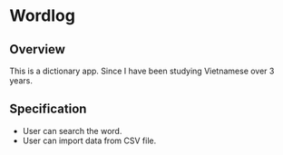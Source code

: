 # Wordlog
## Overview
This is a dictionary app.
Since I have been studying Vietnamese over 3 years.

## Specification
- User can search the word.
- User can import data from CSV file.


